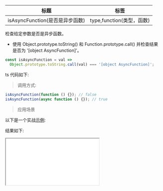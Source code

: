 | 标题                            | 标签                      |
| ------------------------------- | ------------------------- |
| isAsyncFunction(是否是异步函数) | type,function(类型，函数) |

检查给定参数是否是异步函数。

- 使用 Object.prototype.toString() 和 Function.prototype.call() 并检查结果是否为 '[object AsyncFunction]'。

```js
const isAsyncFunction = val =>
  Object.prototype.toString.call(val) === '[object AsyncFunction]';
```

ts 代码如下:

<div class="code-editor" data-url="codes/javascript/ts/is-async-function.ts" data-language="typescript"></div>

> 调用方式:

```js
isAsyncFunction(function () {}); // false
isAsyncFunction(async function () {}); // true
```

> 应用场景

以下是一个实战<a href="codes/javascript/html/is-async-function.html" target="_blank" rel="noopener noreferrer">示例</a>:

<div class="code-editor" data-url="codes/javascript/html/is-async-function.html" data-language="html"></div>

结果如下:

<iframe src="codes/javascript/html/is-async-function.html"></iframe>
